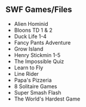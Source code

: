 ## SWF Games/Files

- Alien Hominid
- Bloons TD 1 & 2
- Duck Life 1-4
- Fancy Pants Adventure
- Grow Island
- Henry Stickmin 1-5
- The Impossible Quiz
- Learn to Fly
- Line Rider
- Papa's Pizzeria
- 8 Solitaire Games
- Super Smash Flash
- The World's Hardest Game
